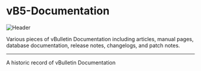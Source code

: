 # vB5-Documentation

![Header](header.jpg)

Various pieces of vBulletin Documentation including articles, manual pages, database documentation, release notes, changelogs, and patch notes.

---

A historic record of vBulletin Documentation
